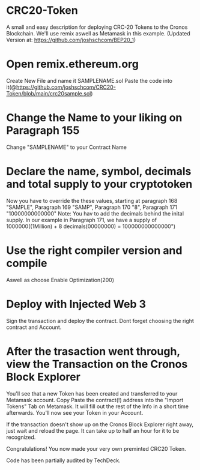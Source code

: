 # CRC20-Token
A small and easy description for deploying CRC-20 Tokens to the Cronos Blockchain. We'll use remix aswell as Metamask in this example.
(Updated Version at: https://github.com/joshschcom/BEP20_1)

# Open remix.ethereum.org
Create New File and name it SAMPLENAME.sol
Paste the code into it(@https://github.com/joshschcom/CRC20-Token/blob/main/crc20sample.sol)

# Change the Name to your liking on Paragraph 155
Change "SAMPLENAME" to your Contract Name

# Declare the name, symbol, decimals and total supply to your cryptotoken
Now you have to override the these values, starting at paragraph 168 "SAMPLE", Paragraph 169 "SAMP", Paragraph 170 "8", Paragraph 171 "10000000000000" Note: You hav to add the decimals behind the inital supply. In our example in Paragraph 171, we have a supply of 1000000((1Million) + 8 decimals(00000000) = 100000000000000")

# Use the right compiler version and compile
Aswell as choose Enable Optimization(200)

# Deploy with Injected Web 3
Sign the transaction and deploy the contract. Dont forget choosing the right contract and Account.

# After the trasaction went through, view the Transaction on the Cronos Block Explorer
You'll see that a new Token has been created and transferred to your Metamask account. Copy Paste the contract(!) address into the "Import Tokens" Tab on Metamask. It will fill out the rest of the Info in a short time afterwards. You'll now see your Token in your Account.

If the transaction doesn't show up on the Cronos Block Explorer right away, just wait and reload the page. It can take up to half an hour for it to be recognized. 

Congratulations! You now made your very own preminted CRC20 Token.




Code has been partially audited by TechDeck. 
